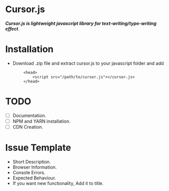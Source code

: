 # Cursor.js
**_Cursor.js is lightweight javascript library for text-writing/type-writing effect_**.


# Installation
- Download .zip file and extract cursor.js to your javascript folder and add

```
        <head>
            <script src="/path/to/cursor.js"></cursor.js>
        </head>
```
# TODO
- [ ] Documentation.
- [ ] NPM and YARN installation.
- [ ] CDN Creation.

# Issue Template
- Short Description.
- Browser Information.
- Console Errors.
- Expected Behaviour.
- If you want new functionality, Add it to title.
